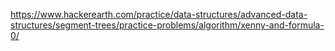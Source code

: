 https://www.hackerearth.com/practice/data-structures/advanced-data-structures/segment-trees/practice-problems/algorithm/xenny-and-formula-0/
